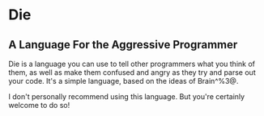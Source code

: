 # Die #
## A Language For the Aggressive Programmer ##

Die is a language you can use to tell other programmers what you think of them, as well
as make them confused and angry as they try and parse out your code.
It's a simple language, based on the ideas of Brain^%3@.

I don't personally recommend using this language. But you're certainly welcome to do so!
